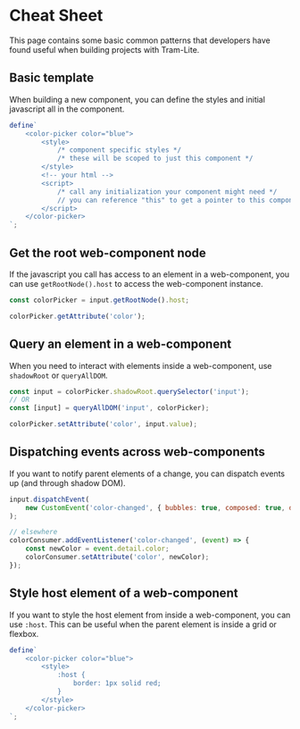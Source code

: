# Cheat Sheet

This page contains some basic common patterns that developers have found useful when building projects with Tram-Lite.

## Basic template

When building a new component, you can define the styles and initial javascript all in the component.

```js
define`
	<color-picker color="blue">
		<style>
			/* component specific styles */
			/* these will be scoped to just this component */
		</style>
		<!-- your html -->
		<script>
			/* call any initialization your component might need */
			// you can reference "this" to get a pointer to this component
		</script>
	</color-picker>
`;
```

## Get the root web-component node

If the javascript you call has access to an element in a web-component, you can use `getRootNode().host` to access the
web-component instance.

```js
const colorPicker = input.getRootNode().host;

colorPicker.getAttribute('color');
```

## Query an element in a web-component

When you need to interact with elements inside a web-component, use `shadowRoot` or `queryAllDOM`.

```js
const input = colorPicker.shadowRoot.querySelector('input');
// OR
const [input] = queryAllDOM('input', colorPicker);

colorPicker.setAttribute('color', input.value);
```

## Dispatching events across web-components

If you want to notify parent elements of a change, you can dispatch events up (and through shadow DOM).

```js
input.dispatchEvent(
	new CustomEvent('color-changed', { bubbles: true, composed: true, detail: { color: event.target.value } })
);

// elsewhere
colorConsumer.addEventListener('color-changed', (event) => {
	const newColor = event.detail.color;
	colorConsumer.setAttribute('color', newColor);
});
```

## Style host element of a web-component

If you want to style the host element from inside a web-component, you can use `:host`. This can be useful when the
parent element is inside a grid or flexbox.

```js
define`
	<color-picker color="blue">
		<style>
			:host {
				border: 1px solid red;
			}
		</style>
	</color-picker>
`;
```
